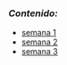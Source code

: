### ***Contenido:***

+ [semana 1](week_1/week_1.md)
+ [semana 2](week_2/week_2.md)
+ [semana 3](week_3/week_3.md)
